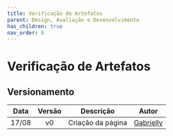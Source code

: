 ```yaml
---
title: Verificação de Artefatos
parent: Design, Avaliação e Desenvolvimento
has_children: true
nav_order: 6
---
```


# Verificação de Artefatos

## Versionamento

| Data  | Versão |     Descrição     |                    Autor                     |
|:-----:|:------:|:-----------------:|:--------------------------------------------:|
| 17/08 |   v0   | Criação da página | [Gabrielly](https://github.com/GabriellyAssuncao) |